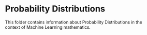 # Probability Distributions

This folder contains information about Probability Distributions in the context of Machine Learning mathematics.